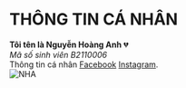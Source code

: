 # THÔNG TIN CÁ NHÂN<br>
**Tôi tên là Nguyễn Hoàng Anh** :broken_heart:<br>
_Mã số sinh viên B2110006_<br>
Thông tin cá nhân [Facebook](https://www.facebook.com/arlo1005/) [Instagram](https://www.instagram.com/n.g.u.y.e.n.h.o.a.n.g.a.n.h/).<br>
![NHA](hthttps://www.google.com/url?sa=i&url=https%3A%2F%2Fkenh14.vn%2Ftop-25-anh-gif-duoc-xem-nhieu-nhat-2020-mot-nam-dang-quen-nhung-toan-anh-dong-dang-yeu-20201206122727069.chn&psig=AOvVaw0UhSznEeiGXJgn0FcHcfBD&ust=1709343332221000&source=images&cd=vfe&opi=89978449&ved=0CBIQjRxqFwoTCKitkqP20YQDFQAAAAAdAAAAABAE)
